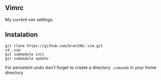 Vimrc
---
My current vim settings.

Instalation
---
    git clone https://github.com/Uran198/.vim.git
    cd .vim
    git submodule init
    git submodule update

For persistent undo don't forget to create a directory `.vimundo` in your home directory
